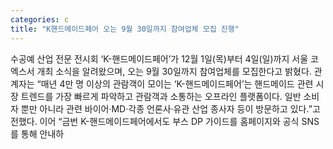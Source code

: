 ```yaml
---
categories: c
title: "K핸드메이드페어 오는 9월 30일까지 참여업체 모집 진행"
---
```

수공예 산업 전문 전시회 ‘K-핸드메이드페어’가 12월 1일(목)부터 4일(일)까지 서울 코엑스서 개최 소식을 알려왔으며, 오는 9월 30일까지 참여업체를 모집한다고 밝혔다. 관계자는 “매년 4만 명 이상의 관람객이 모이는 ‘K-핸드메이드페어’는 핸드메이드 관련 시장 트렌드를 가장 빠르게 파악하고 관람객과 소통하는 오프라인 플랫폼이다. 일반 소비자 뿐만 아니라 관련 바이어‧MD‧각종 언론사‧유관 산업 종사자 등이 방문하고 있다.”고 전했다. 이어 “금번 K-핸드메이드페어에서도 부스 DP 가이드를 홈페이지와 공식 SNS를 통해 안내하